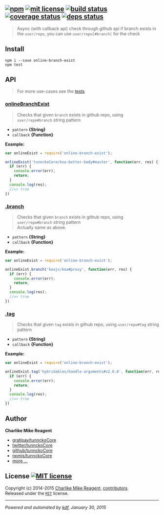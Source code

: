 ## [![npm][npmjs-img]][npmjs-url] [![mit license][license-img]][license-url] [![build status][travis-img]][travis-url] [![coverage status][coveralls-img]][coveralls-url] [![deps status][daviddm-img]][daviddm-url]

> Async (with callback api) check through github api if branch exists in the `user/repo`, you can use `user/repo[#branch]` for the check

## Install
```
npm i --save online-branch-exist
npm test
```


## API
> For more use-cases see the [tests](./test.js)

### [onlineBranchExist](./index.js#L22)
> Checks that given `branch` exists in github repo, using `user/repo#branch` string pattern

- `pattern` **{String}**
- `callback` **{Function}**

**Example:**

```js
var onlineExist = require('online-branch-exist');

onlineExist('tunnckoCore/koa-better-body#master', function(err, res) {
  if (err) {
    console.error(err);
    return;
  }
  console.log(res);
  //=> true
})
```

### [.branch](./index.js#L22)
> Checks that given `branch` exists in github repo, using `user/repo#branch` string pattern  
> Actually same as above.

- `pattern` **{String}**
- `callback` **{Function}**

**Example:**

```js
var onlineExist = require('online-branch-exist');

onlineExist.branch('koajs/koa#proxy', function(err, res) {
  if (err) {
    console.error(err);
    return;
  }
  console.log(res);
  //=> true
})
```

### [.tag](./index.js#L26)
> Checks that given `tag` exists in github repo, using `user/repo#tag` string pattern

- `pattern` **{String}**
- `callback` **{Function}**

**Example:**

```js
var onlineExist = require('online-branch-exist');

onlineExist.tag('hybridables/handle-arguments#v2.0.0', function(err, res) {
  if (err) {
    console.error(err);
    return;
  }
  console.log(res);
  //=> true
})
```


## Author
**Charlike Mike Reagent**
+ [gratipay/tunnckoCore][author-gratipay]
+ [twitter/tunnckoCore][author-twitter]
+ [github/tunnckoCore][author-github]
+ [npmjs/tunnckoCore][author-npmjs]
+ [more ...][contrib-more]


## License [![MIT license][license-img]][license-url]
Copyright (c) 2014-2015 [Charlike Mike Reagent][contrib-more], [contributors][contrib-graf].  
Released under the [`MIT`][license-url] license.


[npmjs-url]: http://npm.im/online-branch-exist
[npmjs-img]: https://img.shields.io/npm/v/online-branch-exist.svg?style=flat&label=online-branch-exist

[coveralls-url]: https://coveralls.io/r/tunnckoCore/online-branch-exist?branch=master
[coveralls-img]: https://img.shields.io/coveralls/tunnckoCore/online-branch-exist.svg?style=flat

[license-url]: https://github.com/tunnckoCore/online-branch-exist/blob/master/license.md
[license-img]: https://img.shields.io/badge/license-MIT-blue.svg?style=flat

[travis-url]: https://travis-ci.org/tunnckoCore/online-branch-exist
[travis-img]: https://img.shields.io/travis/tunnckoCore/online-branch-exist.svg?style=flat

[daviddm-url]: https://david-dm.org/tunnckoCore/online-branch-exist
[daviddm-img]: https://img.shields.io/david/tunnckoCore/online-branch-exist.svg?style=flat

[author-gratipay]: https://gratipay.com/tunnckoCore
[author-twitter]: https://twitter.com/tunnckoCore
[author-github]: https://github.com/tunnckoCore
[author-npmjs]: https://npmjs.org/~tunnckocore

[contrib-more]: http://j.mp/1stW47C
[contrib-graf]: https://github.com/tunnckoCore/online-branch-exist/graphs/contributors

***

_Powered and automated by [kdf](https://github.com/tunnckoCore), January 30, 2015_
